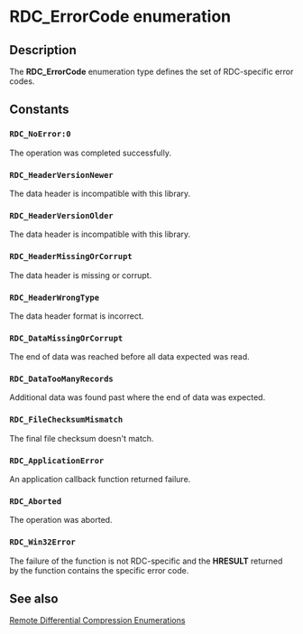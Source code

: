 # RDC_ErrorCode enumeration

## Description

The
**RDC_ErrorCode** enumeration type
defines the set of RDC-specific error codes.

## Constants

### `RDC_NoError:0`

The operation was completed successfully.

### `RDC_HeaderVersionNewer`

The data header is incompatible with this library.

### `RDC_HeaderVersionOlder`

The data header is incompatible with this library.

### `RDC_HeaderMissingOrCorrupt`

The data header is missing or corrupt.

### `RDC_HeaderWrongType`

The data header format is incorrect.

### `RDC_DataMissingOrCorrupt`

The end of data was reached before all data expected was read.

### `RDC_DataTooManyRecords`

Additional data was found past where the end of data was expected.

### `RDC_FileChecksumMismatch`

The final file checksum doesn't match.

### `RDC_ApplicationError`

An application callback function returned failure.

### `RDC_Aborted`

The operation was aborted.

### `RDC_Win32Error`

The failure of the function is not RDC-specific and the **HRESULT** returned by
the function contains the specific error code.

## See also

[Remote Differential Compression Enumerations](https://learn.microsoft.com/previous-versions/windows/desktop/rdc/remote-differential-compression-enumerations)